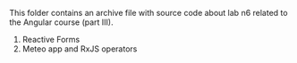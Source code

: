 This folder contains an archive file with source code about lab n6 related to the Angular course (part III).
1) Reactive Forms
2) Meteo app and RxJS operators
